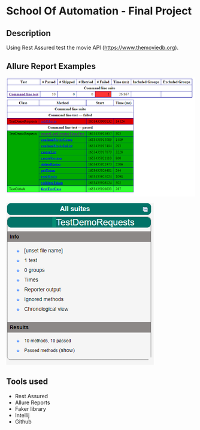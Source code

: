 # School Of Automation - Final Project

## Description
Using Rest Assured test the movie API (https://www.themoviedb.org).

## Allure Report Examples

![Allure Report 1](/assets/allureReportRestApi.png)

![Allure Report 2](/assets/allureReportRestApi2.png)

## Tools used
* Rest Assured
* Allure Reports
* Faker library
* Intellij
* Github